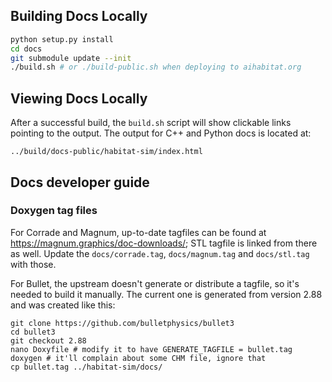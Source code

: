 ## Building Docs Locally

```bash
python setup.py install
cd docs
git submodule update --init
./build.sh # or ./build-public.sh when deploying to aihabitat.org
```

## Viewing Docs Locally

After a successful build, the `build.sh` script will show clickable links
pointing to the output. The output for C++ and Python docs is located at:

```
../build/docs-public/habitat-sim/index.html
```

## Docs developer guide

### Doxygen tag files

For Corrade and Magnum, up-to-date tagfiles can be found at
https://magnum.graphics/doc-downloads/; STL tagfile is linked from there as
well. Update the `docs/corrade.tag`, `docs/magnum.tag` and `docs/stl.tag` with
those.

For Bullet, the upstream doesn't generate or distribute a tagfile, so it's
needed to build it manually. The current one is generated from version 2.88 and
was created like this:

```
git clone https://github.com/bulletphysics/bullet3
cd bullet3
git checkout 2.88
nano Doxyfile # modify it to have GENERATE_TAGFILE = bullet.tag
doxygen # it'll complain about some CHM file, ignore that
cp bullet.tag ../habitat-sim/docs/
```

